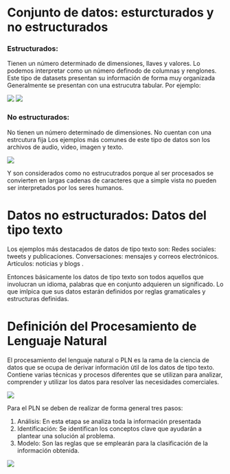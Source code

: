 # Conjunto de datos: esturcturados y no estructurados
### Estructurados:
Tienen un número determinado de dimensiones, llaves y valores. Lo podemos interpretar como un número definodo de columnas y renglones. 
Este tipo de datasets presentan su información de forma muy organizada
Generalmente se presentan con una estrucutra tabular.
Por ejemplo:

<img src="./img/structured_dataset_1.PNG" >
<img src="./img/structured_dataset_2.PNG" >

### No estructurados:
No tienen un número determinado de dimensiones.
No cuentan con una estrcutura fija
Los ejemplos más comunes de este tipo de datos son los archivos de audio, video, imagen y texto.

<img src="./img/no_structured_dataset_1.PNG" >

Y son considerados como no estrucutrados porque al ser procesados se convierten en largas cadenas de caracteres que a simple vista no pueden ser interpretados por los seres humanos.

# Datos no estructurados: Datos del tipo texto
Los ejemplos más destacados de datos de tipo texto son:
Redes sociales: tweets y publicaciones.
Conversaciones: mensajes y correos electrónicos.
Artículos: noticias y blogs .

Entonces básicamente los datos de tipo texto son todos aquellos que involucran un idioma, palabras que en conjunto adquieren un significado. Lo que imlpica que sus datos estarán definidos por reglas gramaticales y estructuras definidas.

# Definición del Procesamiento de Lenguaje Natural
El procesamiento del lenguaje natural o PLN es la rama de la ciencia de datos que se ocupa de derivar información útil de los datos de tipo texto. Contiene varias técnicas y procesos diferentes que se utilizan para analizar, comprender y utilizar los datos para resolver las necesidades comerciales.

<img src="./img/npl.PNG" >

Para el PLN se deben de realizar de forma general tres pasos:
1. Análisis: En esta etapa se analiza toda la información presentada
2. Identificación: Se identifican los conceptos clave que ayudarán a plantear una solución al problema.
3. Modelo: Son las reglas que se emplearán para la clasificación de la información obtenida.

<img src="./img/ejemplo_pln_1.PNG" >
